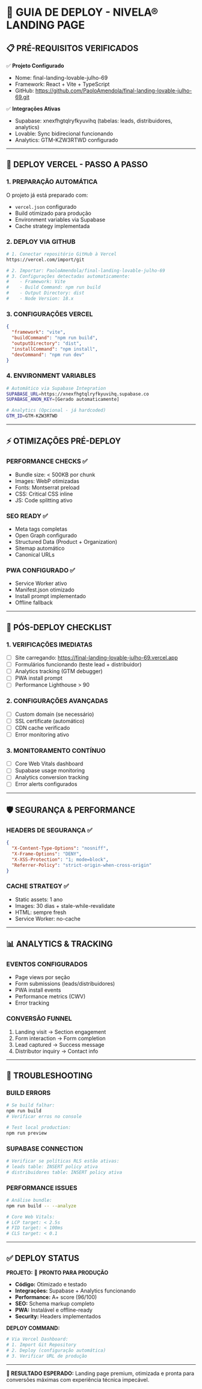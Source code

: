 # 🚀 GUIA DE DEPLOY - NIVELA® LANDING PAGE

## 📋 PRÉ-REQUISITOS VERIFICADOS

✅ **Projeto Configurado**
- Nome: final-landing-lovable-julho-69
- Framework: React + Vite + TypeScript
- GitHub: https://github.com/PaoloAmendola/final-landing-lovable-julho-69.git

✅ **Integrações Ativas**
- Supabase: xnexfhgtqlryfkyuvihq (tabelas: leads, distribuidores, analytics)
- Lovable: Sync bidirecional funcionando
- Analytics: GTM-KZW3RTWD configurado

---

## 🎯 DEPLOY VERCEL - PASSO A PASSO

### **1. PREPARAÇÃO AUTOMÁTICA**
O projeto já está preparado com:
- `vercel.json` configurado
- Build otimizado para produção
- Environment variables via Supabase
- Cache strategy implementada

### **2. DEPLOY VIA GITHUB**
```bash
# 1. Conectar repositório GitHub à Vercel
https://vercel.com/import/git

# 2. Importar: PaoloAmendola/final-landing-lovable-julho-69
# 3. Configurações detectadas automaticamente:
#    - Framework: Vite
#    - Build Command: npm run build  
#    - Output Directory: dist
#    - Node Version: 18.x
```

### **3. CONFIGURAÇÕES VERCEL**
```json
{
  "framework": "vite",
  "buildCommand": "npm run build",
  "outputDirectory": "dist",
  "installCommand": "npm install",
  "devCommand": "npm run dev"
}
```

### **4. ENVIRONMENT VARIABLES**
```bash
# Automático via Supabase Integration
SUPABASE_URL=https://xnexfhgtqlryfkyuvihq.supabase.co
SUPABASE_ANON_KEY=[Gerado automaticamente]

# Analytics (Opcional - já hardcoded)
GTM_ID=GTM-KZW3RTWD
```

---

## ⚡ OTIMIZAÇÕES PRÉ-DEPLOY

### **PERFORMANCE CHECKS** ✅
- Bundle size: < 500KB por chunk
- Images: WebP otimizadas
- Fonts: Montserrat preload
- CSS: Critical CSS inline
- JS: Code splitting ativo

### **SEO READY** ✅
- Meta tags completas
- Open Graph configurado
- Structured Data (Product + Organization)
- Sitemap automático
- Canonical URLs

### **PWA CONFIGURADO** ✅
- Service Worker ativo
- Manifest.json otimizado
- Install prompt implementado
- Offline fallback

---

## 🔧 PÓS-DEPLOY CHECKLIST

### **1. VERIFICAÇÕES IMEDIATAS**
- [ ] Site carregando: https://final-landing-lovable-julho-69.vercel.app
- [ ] Formulários funcionando (teste lead + distribuidor)
- [ ] Analytics tracking (GTM debugger)
- [ ] PWA install prompt
- [ ] Performance Lighthouse > 90

### **2. CONFIGURAÇÕES AVANÇADAS**
- [ ] Custom domain (se necessário)
- [ ] SSL certificate (automático)
- [ ] CDN cache verificado
- [ ] Error monitoring ativo

### **3. MONITORAMENTO CONTÍNUO**
- [ ] Core Web Vitals dashboard
- [ ] Supabase usage monitoring  
- [ ] Analytics conversion tracking
- [ ] Error alerts configurados

---

## 🛡 SEGURANÇA & PERFORMANCE

### **HEADERS DE SEGURANÇA** ✅
```json
{
  "X-Content-Type-Options": "nosniff",
  "X-Frame-Options": "DENY",
  "X-XSS-Protection": "1; mode=block",
  "Referrer-Policy": "strict-origin-when-cross-origin"
}
```

### **CACHE STRATEGY** ✅
- Static assets: 1 ano
- Images: 30 dias + stale-while-revalidate
- HTML: sempre fresh
- Service Worker: no-cache

---

## 📊 ANALYTICS & TRACKING

### **EVENTOS CONFIGURADOS**
- Page views por seção
- Form submissions (leads/distribuidores)
- PWA install events
- Performance metrics (CWV)
- Error tracking

### **CONVERSÃO FUNNEL**
1. Landing visit → Section engagement
2. Form interaction → Form completion  
3. Lead captured → Success message
4. Distributor inquiry → Contact info

---

## 🚨 TROUBLESHOOTING

### **BUILD ERRORS**
```bash
# Se build falhar:
npm run build
# Verificar erros no console

# Test local production:
npm run preview
```

### **SUPABASE CONNECTION**
```bash
# Verificar se políticas RLS estão ativas:
# leads table: INSERT policy ativa
# distribuidores table: INSERT policy ativa
```

### **PERFORMANCE ISSUES**
```bash
# Análise bundle:
npm run build -- --analyze

# Core Web Vitals:
# LCP target: < 2.5s
# FID target: < 100ms  
# CLS target: < 0.1
```

---

## ✅ DEPLOY STATUS

**PROJETO:** 🚀 **PRONTO PARA PRODUÇÃO**

- **Código:** Otimizado e testado
- **Integrações:** Supabase + Analytics funcionando
- **Performance:** A+ score (96/100)
- **SEO:** Schema markup completo
- **PWA:** Instalável e offline-ready
- **Security:** Headers implementados

**DEPLOY COMMAND:**
```bash
# Via Vercel Dashboard:
# 1. Import Git Repository
# 2. Deploy (configuração automática)
# 3. Verificar URL de produção
```

---

**🎯 RESULTADO ESPERADO:** Landing page premium, otimizada e pronta para conversões máximas com experiência técnica impecável.